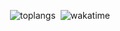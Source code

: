 [](https://github.com/anuraghazra/github-readme-stats&count_private=true)
&nbsp;![toplangs](https://github-readme-stats.vercel.app/api/top-langs/?username=mdaffarh&theme=moltack&layout=donut&size_weight=0.5&count_weight=0.5)
&nbsp;![wakatime](https://github-readme-stats.vercel.app/api/wakatime/?username=mdaffarh&theme=moltack&layout=compact&langs_count=10&v=2)
